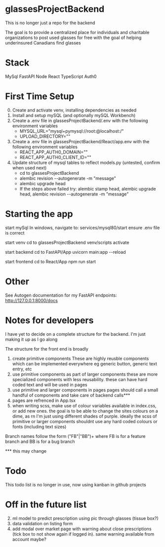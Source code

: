 # glassesProjectBackend

This is no longer just a repo for the backend

The goal is to provide a centralized place for individuals and charitable organizations to post used glasses for free with the goal of helping underinsured Canadians find glasses

# Stack
MySql
FastAPI
Node
React
TypeScript
Auth0

# First Time Setup
0. Create and activate venv, installing dependencies as needed
1. Install and setup mySQL (and optionally mySQL Workbench)
2. Create a .env file in glassesProjectBackend/.env with the following environment variables
    - MYSQL_URL="mysql+pymysql://root:<mySQL password>@localhost:<port>/<db name>"
    - UPLOAD_DIRECTORY="<Path to directory where you can upload images to>"   
3. Create a .env file in glassesProjectBackend/React/app.env with the following environment variables
    - REACT_APP_AUTH0_DOMAIN="<Available from the Auth0 settings page>"
    - REACT_APP_AUTH0_CLIENT_ID="<Available from the Auth0 settings page>"
4. Update structure of mysql tables to reflect models.py (untested, confirm when used next)
    - cd to glassesProjectBackend
    - alembic revision --autogenerate -m "message"
    - alembic upgrade head
    - If the steps above failed try: 
        alembic stamp head, alembic upgrade head, alembic revision --autogenerate -m "message"


# Starting the app
start mySql 
    In windows, navigate to: services/mysql80/start
    ensure .env file is correct

start venv
    cd to glassesProjectBackend
    venv/scripts activate

start backend
    cd to FastAPI/App
    uvicorn main:app --reload

start frontend
    cd to React/App
    npm run start

# Other
See Autogen documentation for my FastAPI endpoints:
    http://127.0.0.1:8000/docs

# Notes for developers

I have yet to decide on a complete structure for the backend. I'm just making it up as I go along

The structure for the front end is broadly 
1. create primitive components
    These are highly reusble components which can be implemented everywhere
    eg generic button, generic text entry, etc
2. use primitive components as part of larger components
    these are more specialized components with less reusability. these can have hard coded text and will be used in pages
3. use primitive and larger components in pages
    pages should call a small handful of components and take care of backend calls***
4. pages are refrenced in App.tsx
5. when writing scss, make use of colour variables available in index.css, or add new ones. 
    the goal is to be able to change the sites colours on a dime, as rn I'm just using different shades of purple. ideally the scss of primitive or larger components shouldnt use any hard coded colours or fonts (including text sizes)

Branch names follow the form ("FB"|"BB")+<ticket number> where FB is for a feature branch and BB is for a bug branch

*** this may change

# Todo
This todo list is no longer in use, now using kanban in github projects

# Off in the future list
2. ml model to predict prescription using pic through glasses (tissue box?)
3. data validation on listing form
4. add modal over market page with warning about close prescriptions (tick box to not show again if logged in). same warning available from account maybe?
